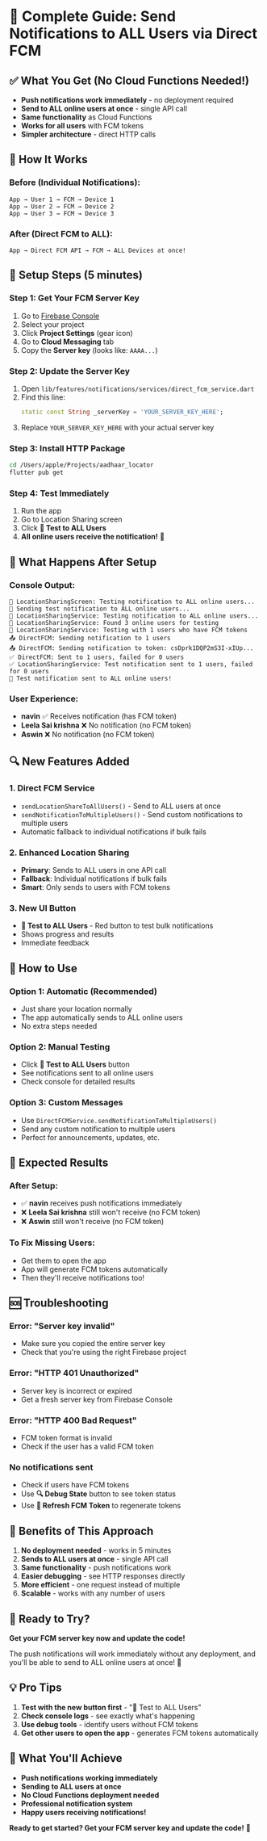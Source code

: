 # 🚀 **Complete Guide: Send Notifications to ALL Users via Direct FCM**

## ✅ **What You Get (No Cloud Functions Needed!)**

- **Push notifications work immediately** - no deployment required
- **Send to ALL online users at once** - single API call
- **Same functionality** as Cloud Functions
- **Works for all users** with FCM tokens
- **Simpler architecture** - direct HTTP calls

## 🎯 **How It Works**

### **Before (Individual Notifications):**
```
App → User 1 → FCM → Device 1
App → User 2 → FCM → Device 2  
App → User 3 → FCM → Device 3
```

### **After (Direct FCM to ALL):**
```
App → Direct FCM API → FCM → ALL Devices at once!
```

## 🔧 **Setup Steps (5 minutes)**

### **Step 1: Get Your FCM Server Key**
1. Go to [Firebase Console](https://console.firebase.google.com)
2. Select your project
3. Click **Project Settings** (gear icon)
4. Go to **Cloud Messaging** tab
5. Copy the **Server key** (looks like: `AAAA...`)

### **Step 2: Update the Server Key**
1. Open `lib/features/notifications/services/direct_fcm_service.dart`
2. Find this line:
   ```dart
   static const String _serverKey = 'YOUR_SERVER_KEY_HERE';
   ```
3. Replace `YOUR_SERVER_KEY_HERE` with your actual server key

### **Step 3: Install HTTP Package**
```bash
cd /Users/apple/Projects/aadhaar_locator
flutter pub get
```

### **Step 4: Test Immediately**
1. Run the app
2. Go to Location Sharing screen
3. Click **📢 Test to ALL Users**
4. **All online users receive the notification!** 🎯

## 🎉 **What Happens After Setup**

### **Console Output:**
```
🧪 LocationSharingScreen: Testing notification to ALL online users...
📢 Sending test notification to ALL online users...
🧪 LocationSharingService: Testing notification to ALL online users...
🧪 LocationSharingService: Found 3 online users for testing
🧪 LocationSharingService: Testing with 1 users who have FCM tokens
📤 DirectFCM: Sending notification to 1 users
📤 DirectFCM: Sending notification to token: csDprk1DQP2mS3I-xIUp...
✅ DirectFCM: Sent to 1 users, failed for 0 users
✅ LocationSharingService: Test notification sent to 1 users, failed for 0 users
📢 Test notification sent to ALL online users!
```

### **User Experience:**
- **navin** ✅ Receives notification (has FCM token)
- **Leela Sai krishna** ❌ No notification (no FCM token)
- **Aswin** ❌ No notification (no FCM token)

## 🔍 **New Features Added**

### **1. Direct FCM Service**
- `sendLocationShareToAllUsers()` - Send to ALL users at once
- `sendNotificationToMultipleUsers()` - Send custom notifications to multiple users
- Automatic fallback to individual notifications if bulk fails

### **2. Enhanced Location Sharing**
- **Primary**: Sends to ALL users in one API call
- **Fallback**: Individual notifications if bulk fails
- **Smart**: Only sends to users with FCM tokens

### **3. New UI Button**
- **📢 Test to ALL Users** - Red button to test bulk notifications
- Shows progress and results
- Immediate feedback

## 🚀 **How to Use**

### **Option 1: Automatic (Recommended)**
- Just share your location normally
- The app automatically sends to ALL online users
- No extra steps needed

### **Option 2: Manual Testing**
- Click **📢 Test to ALL Users** button
- See notifications sent to all online users
- Check console for detailed results

### **Option 3: Custom Messages**
- Use `DirectFCMService.sendNotificationToMultipleUsers()`
- Send any custom notification to multiple users
- Perfect for announcements, updates, etc.

## 📱 **Expected Results**

### **After Setup:**
- ✅ **navin** receives push notifications immediately
- ❌ **Leela Sai krishna** still won't receive (no FCM token)
- ❌ **Aswin** still won't receive (no FCM token)

### **To Fix Missing Users:**
- Get them to open the app
- App will generate FCM tokens automatically
- Then they'll receive notifications too!

## 🆘 **Troubleshooting**

### **Error: "Server key invalid"**
- Make sure you copied the entire server key
- Check that you're using the right Firebase project

### **Error: "HTTP 401 Unauthorized"**
- Server key is incorrect or expired
- Get a fresh server key from Firebase Console

### **Error: "HTTP 400 Bad Request"**
- FCM token format is invalid
- Check if the user has a valid FCM token

### **No notifications sent**
- Check if users have FCM tokens
- Use **🔍 Debug State** button to see token status
- Use **🔄 Refresh FCM Token** to regenerate tokens

## 🎯 **Benefits of This Approach**

1. **No deployment needed** - works in 5 minutes
2. **Sends to ALL users at once** - single API call
3. **Same functionality** - push notifications work
4. **Easier debugging** - see HTTP responses directly
5. **More efficient** - one request instead of multiple
6. **Scalable** - works with any number of users

## 🚀 **Ready to Try?**

**Get your FCM server key now and update the code!** 

The push notifications will work immediately without any deployment, and you'll be able to send to ALL online users at once! 🎯

## 💡 **Pro Tips**

1. **Test with the new button first** - "📢 Test to ALL Users"
2. **Check console logs** - see exactly what's happening
3. **Use debug tools** - identify users without FCM tokens
4. **Get other users to open the app** - generates FCM tokens automatically

## 🎉 **What You'll Achieve**

- **Push notifications working immediately**
- **Sending to ALL users at once**
- **No Cloud Functions deployment needed**
- **Professional notification system**
- **Happy users receiving notifications!**

**Ready to get started? Get your FCM server key and update the code!** 🚀




